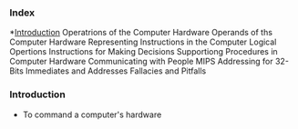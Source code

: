 ### Index

*[Introduction](#Introduction)
Operatrions of the Computer Hardware
Operands of ths Computer Hardware
Representing Instructions in the Computer
Logical Opertions
Instructions for Making Decisions
Supportiong Procedures in Computer Hardware
Communicating with People
MIPS Addressing for 32-Bits Immediates and Addresses
Fallacies and Pitfalls

### Introduction
* To command a computer's hardware
